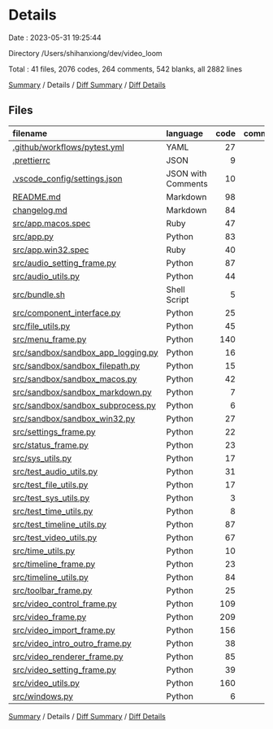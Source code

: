 # Details

Date : 2023-05-31 19:25:44

Directory /Users/shihanxiong/dev/video_loom

Total : 41 files,  2076 codes, 264 comments, 542 blanks, all 2882 lines

[Summary](results.md) / Details / [Diff Summary](diff.md) / [Diff Details](diff-details.md)

## Files
| filename | language | code | comment | blank | total |
| :--- | :--- | ---: | ---: | ---: | ---: |
| [.github/workflows/pytest.yml](/.github/workflows/pytest.yml) | YAML | 27 | 2 | 5 | 34 |
| [.prettierrc](/.prettierrc) | JSON | 9 | 0 | 0 | 9 |
| [.vscode_config/settings.json](/.vscode_config/settings.json) | JSON with Comments | 10 | 123 | 0 | 133 |
| [README.md](/README.md) | Markdown | 98 | 0 | 43 | 141 |
| [changelog.md](/changelog.md) | Markdown | 84 | 0 | 55 | 139 |
| [src/app.macos.spec](/src/app.macos.spec) | Ruby | 47 | 1 | 6 | 54 |
| [src/app.py](/src/app.py) | Python | 83 | 12 | 18 | 113 |
| [src/app.win32.spec](/src/app.win32.spec) | Ruby | 40 | 1 | 6 | 47 |
| [src/audio_setting_frame.py](/src/audio_setting_frame.py) | Python | 87 | 7 | 21 | 115 |
| [src/audio_utils.py](/src/audio_utils.py) | Python | 44 | 2 | 8 | 54 |
| [src/bundle.sh](/src/bundle.sh) | Shell Script | 5 | 4 | 4 | 13 |
| [src/component_interface.py](/src/component_interface.py) | Python | 25 | 0 | 12 | 37 |
| [src/file_utils.py](/src/file_utils.py) | Python | 45 | 2 | 13 | 60 |
| [src/menu_frame.py](/src/menu_frame.py) | Python | 140 | 12 | 29 | 181 |
| [src/sandbox/sandbox_app_logging.py](/src/sandbox/sandbox_app_logging.py) | Python | 16 | 2 | 7 | 25 |
| [src/sandbox/sandbox_filepath.py](/src/sandbox/sandbox_filepath.py) | Python | 15 | 2 | 7 | 24 |
| [src/sandbox/sandbox_macos.py](/src/sandbox/sandbox_macos.py) | Python | 42 | 10 | 13 | 65 |
| [src/sandbox/sandbox_markdown.py](/src/sandbox/sandbox_markdown.py) | Python | 7 | 0 | 4 | 11 |
| [src/sandbox/sandbox_subprocess.py](/src/sandbox/sandbox_subprocess.py) | Python | 6 | 1 | 5 | 12 |
| [src/sandbox/sandbox_win32.py](/src/sandbox/sandbox_win32.py) | Python | 27 | 4 | 7 | 38 |
| [src/settings_frame.py](/src/settings_frame.py) | Python | 22 | 4 | 7 | 33 |
| [src/status_frame.py](/src/status_frame.py) | Python | 23 | 3 | 9 | 35 |
| [src/sys_utils.py](/src/sys_utils.py) | Python | 17 | 2 | 6 | 25 |
| [src/test_audio_utils.py](/src/test_audio_utils.py) | Python | 31 | 1 | 15 | 47 |
| [src/test_file_utils.py](/src/test_file_utils.py) | Python | 17 | 0 | 5 | 22 |
| [src/test_sys_utils.py](/src/test_sys_utils.py) | Python | 3 | 0 | 3 | 6 |
| [src/test_time_utils.py](/src/test_time_utils.py) | Python | 8 | 0 | 5 | 13 |
| [src/test_timeline_utils.py](/src/test_timeline_utils.py) | Python | 87 | 3 | 23 | 113 |
| [src/test_video_utils.py](/src/test_video_utils.py) | Python | 67 | 1 | 20 | 88 |
| [src/time_utils.py](/src/time_utils.py) | Python | 10 | 0 | 5 | 15 |
| [src/timeline_frame.py](/src/timeline_frame.py) | Python | 23 | 3 | 9 | 35 |
| [src/timeline_utils.py](/src/timeline_utils.py) | Python | 84 | 0 | 20 | 104 |
| [src/toolbar_frame.py](/src/toolbar_frame.py) | Python | 25 | 2 | 7 | 34 |
| [src/video_control_frame.py](/src/video_control_frame.py) | Python | 109 | 5 | 16 | 130 |
| [src/video_frame.py](/src/video_frame.py) | Python | 209 | 25 | 43 | 277 |
| [src/video_import_frame.py](/src/video_import_frame.py) | Python | 156 | 6 | 35 | 197 |
| [src/video_intro_outro_frame.py](/src/video_intro_outro_frame.py) | Python | 38 | 2 | 13 | 53 |
| [src/video_renderer_frame.py](/src/video_renderer_frame.py) | Python | 85 | 8 | 14 | 107 |
| [src/video_setting_frame.py](/src/video_setting_frame.py) | Python | 39 | 2 | 9 | 50 |
| [src/video_utils.py](/src/video_utils.py) | Python | 160 | 12 | 14 | 186 |
| [src/windows.py](/src/windows.py) | Python | 6 | 0 | 1 | 7 |

[Summary](results.md) / Details / [Diff Summary](diff.md) / [Diff Details](diff-details.md)